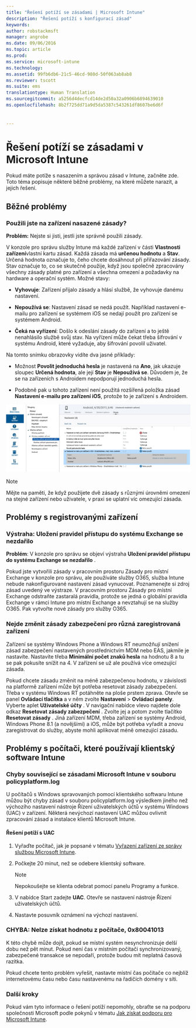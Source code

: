 ```yaml
---
title: "Řešení potíží se zásadami | Microsoft Intune"
description: "Řešení potíží s konfigurací zásad"
keywords: 
author: robstackmsft
manager: angrobe
ms.date: 09/06/2016
ms.topic: article
ms.prod: 
ms.service: microsoft-intune
ms.technology: 
ms.assetid: 99fb6db6-21c5-46cd-980d-50f063ab8ab8
ms.reviewer: tscott
ms.suite: ems
translationtype: Human Translation
ms.sourcegitcommit: a5256d4decfcd14de2d50a32a0906b6894639010
ms.openlocfilehash: 8b2f725dd71a9d5da5387c543261df8607be6d6f


---
```


# Řešení potíží se zásadami v Microsoft Intune

Pokud máte potíže s nasazením a správou zásad v Intune, začněte zde. Toto téma popisuje některé běžné problémy, na které můžete narazit, a jejich řešení.

## Běžné problémy

### Použili jste na zařízení nasazené zásady?
**Problém:** Nejste si jisti, jestli jste správně použili zásady.

V konzole pro správu služby Intune má každé zařízení v části **Vlastnosti zařízení**vlastní kartu zásad. Každá zásada má **určenou hodnotu** a **Stav**. Určená hodnota označuje to, čeho chcete dosáhnout při přiřazování zásady. Stav označuje to, co se skutečně použije, když jsou společně zpracovány všechny zásady platné pro zařízení a všechna omezení a požadavky na hardware a operační systém. Možné stavy:

-   **Vyhovuje**: Zařízení přijalo zásady a hlásí službě, že vyhovuje danému nastavení.

-   **Nepoužívá se**: Nastavení zásad se nedá použít. Například nastavení e-mailu pro zařízení se systémem iOS se nedají použít pro zařízení se systémem Android.

-   **Čeká na vyřízení**: Došlo k odeslání zásady do zařízení a to ještě nenahlásilo službě svůj stav. Na vyřízení může čekat třeba šifrování v systému Android, které vyžaduje, aby šifrování povolil uživatel.

Na tomto snímku obrazovky vidíte dva jasné příklady:

-   Možnost **Povolit jednoduchá hesla** je nastavená na **Ano**, jak ukazuje sloupec **Určená hodnota**, ale její **Stav** je **Nepoužívá se**. Důvodem je, že se na zařízeních s Androidem nepodporují jednoduchá hesla.

-   Podobně pak u tohoto zařízení není použitá rozšířená položka zásad **Nastavení e-mailu pro zařízení iOS**, protože to je zařízení s Androidem.

![Zásady zařízení Intune](../media/Intune-Device-Policy-v.2.jpg)

> [!NOTE]
> Mějte na paměti, že když použijete dvě zásady s různými úrovněmi omezení na stejné zařízení nebo uživatele, v praxi se uplatní víc omezující zásada.


## Problémy s registrovanými zařízení

### Výstraha: Uložení pravidel přístupu do systému Exchange se nezdařilo
**Problém**: V konzole pro správu se objeví výstraha **Uložení pravidel přístupu do systému Exchange se nezdařilo**  .

Pokud jste vytvořili zásady v pracovním prostoru Zásady pro místní Exchange v konzole pro správu, ale používáte služby O365, služba Intune nebude nakonfigurované nastavení zásad vynucovat. Poznamenejte si zdroj zásad uvedený ve výstraze.  V pracovním prostoru Zásady pro místní Exchange odstraňte zastaralá pravidla, protože se jedná o globální pravidla Exchange v rámci Intune pro místní Exchange a nevztahují se na služby O365. Pak vytvořte nové zásady pro služby O365.

### Nejde změnit zásady zabezpečení pro různá zaregistrovaná zařízení
Zařízení se systémy Windows Phone a Windows RT neumožňují snížení zásad zabezpečení nastavených prostřednictvím MDM nebo EAS, jakmile je nastavíte. Nastavíte třeba **Minimální počet znaků hesla** na hodnotu 8 a tu se pak pokusíte snížit na 4. V zařízení se už ale používá více omezující zásada.

Pokud chcete zásadu změnit na méně zabezpečenou hodnotu, v závislosti na platformě zařízení může být potřeba resetovat zásady zabezpečení.
Třeba v systému Windows RT potáhněte na ploše prstem zprava. Otevře se panel **Ovládací tlačítka** a v něm zvolte **Nastavení** &gt; **Ovládací panely**.  Vyberte aplet **Uživatelské účty** .
V navigační nabídce vlevo najdete dole odkaz **Resetovat zásady zabezpečení** . Zvolte jej a potom zvolte tlačítko **Resetovat zásady** .
Jiná zařízení MDM, třeba zařízení se systémy Android, Windows Phone 8.1 (a novějšími) a iOS, může být potřeba vyřadit a znovu zaregistrovat do služby, abyste mohli aplikovat méně omezující zásadu.

## Problémy s počítači, které používají klientský software Intune

### Chyby související se zásadami Microsoft Intune v souboru policyplatform.log
U počítačů s Windows spravovaných pomocí klientského softwaru Intune můžou být chyby zásad v souboru policyplatform.log výsledkem jiného než výchozího nastavení nástroje Řízení uživatelských účtů v systému Windows (UAC) v zařízení. Některá nevýchozí nastavení UAC můžou ovlivnit zpracování zásad a instalace klientů Microsoft Intune.

#### Řešení potíží s UAC

1.  Vyřaďte počítač, jak je popsané v tématu [Vyřazení zařízení ze správy službou Microsoft Intune](/intune/deploy-use/retire-devices-from-microsoft-intune-management).

2.  Počkejte 20 minut, než se odebere klientský software.

    > [!NOTE]
    > Nepokoušejte se klienta odebrat pomocí panelu Programy a funkce.

3.  V nabídce Start zadejte **UAC**. Otevře se nastavení nástroje Řízení uživatelských účtů.

4.  Nastavte posuvník oznámení na výchozí nastavení.

### CHYBA: Nelze získat hodnotu z počítače, 0x80041013
K této chybě může dojít, pokud se místní systém nesynchronizuje delší dobu než pět minut. Pokud není čas v místním počítači synchronizovaný, zabezpečené transakce se nepodaří, protože budou mít neplatná časová razítka.

Pokud chcete tento problém vyřešit, nastavte místní čas počítače co nejblíž internetovému času nebo času nastavenému na řadičích domény v síti.








### Další kroky
Pokud vám tyto informace o řešení potíží nepomohly, obraťte se na podporu společnosti Microsoft podle pokynů v tématu [Jak získat podporu pro Microsoft Intune](how-to-get-support-for-microsoft-intune.md).



<!--HONumber=Sep16_HO1-->


